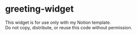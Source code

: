 # greeting-widget
This widget is for use only with my Notion template.  
Do not copy, distribute, or reuse this code without permission.

